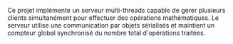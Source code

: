 Ce projet implémente un serveur multi-threads capable de gérer plusieurs clients simultanément pour effectuer des opérations mathématiques. Le serveur utilise une communication par objets sérialisés et maintient un compteur global synchronisé du nombre total d'opérations traitées.
